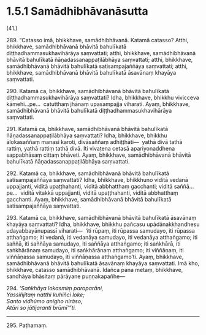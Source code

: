 # 1.5.1 Samādhibhāvanāsutta

(41.)

289\. “Catasso imā, bhikkhave, samādhibhāvanā. Katamā catasso? Atthi, bhikkhave, samādhibhāvanā bhāvitā bahulīkatā diṭṭhadhammasukhavihārāya saṃvattati; atthi, bhikkhave, samādhibhāvanā bhāvitā bahulīkatā ñāṇadassanappaṭilābhāya saṃvattati; atthi, bhikkhave, samādhibhāvanā bhāvitā bahulīkatā satisampajaññāya saṃvattati; atthi, bhikkhave, samādhibhāvanā bhāvitā bahulīkatā āsavānaṃ khayāya saṃvattati.

290\. Katamā ca, bhikkhave, samādhibhāvanā bhāvitā bahulīkatā diṭṭhadhammasukhavihārāya saṃvattati? Idha, bhikkhave, bhikkhu vivicceva kāmehi…pe…  catutthaṃ jhānaṃ upasampajja viharati. Ayaṃ, bhikkhave, samādhibhāvanā bhāvitā bahulīkatā diṭṭhadhammasukhavihārāya saṃvattati.

291\. Katamā ca, bhikkhave, samādhibhāvanā bhāvitā bahulīkatā ñāṇadassanappaṭilābhāya saṃvattati? Idha, bhikkhave, bhikkhu ālokasaññaṃ manasi karoti, divāsaññaṃ adhiṭṭhāti—  yathā divā tathā rattiṃ, yathā rattiṃ tathā divā. Iti vivaṭena cetasā apariyonaddhena sappabhāsaṃ cittaṃ bhāveti. Ayaṃ, bhikkhave, samādhibhāvanā bhāvitā bahulīkatā ñāṇadassanappaṭilābhāya saṃvattati.

292\. Katamā ca, bhikkhave, samādhibhāvanā bhāvitā bahulīkatā satisampajaññāya saṃvattati? Idha, bhikkhave, bhikkhuno viditā vedanā uppajjanti, viditā upaṭṭhahanti, viditā abbhatthaṃ gacchanti; viditā saññā…pe…  viditā vitakkā uppajjanti, viditā upaṭṭhahanti, viditā abbhatthaṃ gacchanti. Ayaṃ, bhikkhave, samādhibhāvanā bhāvitā bahulīkatā satisampajaññāya saṃvattati.

293\. Katamā ca, bhikkhave, samādhibhāvanā bhāvitā bahulīkatā āsavānaṃ khayāya saṃvattati? Idha, bhikkhave, bhikkhu pañcasu upādānakkhandhesu udayabbayānupassī viharati—  ‘iti rūpaṃ, iti rūpassa samudayo, iti rūpassa atthaṅgamo; iti vedanā, iti vedanāya samudayo, iti vedanāya atthaṅgamo; iti saññā, iti saññāya samudayo, iti saññāya atthaṅgamo; iti saṅkhārā, iti saṅkhārānaṃ samudayo, iti saṅkhārānaṃ atthaṅgamo; iti viññāṇaṃ, iti viññāṇassa samudayo, iti viññāṇassa atthaṅgamo’ti. Ayaṃ, bhikkhave, samādhibhāvanā bhāvitā bahulīkatā āsavānaṃ khayāya saṃvattati. Imā kho, bhikkhave, catasso samādhibhāvanā. Idañca pana metaṃ, bhikkhave, sandhāya bhāsitaṃ pārāyane puṇṇakapañhe—

294\. _‘Saṅkhāya lokasmiṃ paroparāni,_  
_Yassiñjitaṃ natthi kuhiñci loke;_  
_Santo vidhūmo anīgho nirāso,_  
_Atāri so jātijaranti brūmī’”ti._  

---

295\. Paṭhamaṃ.
